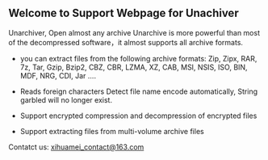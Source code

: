 ## Welcome to Support Webpage for Unachiver

Unarchiver, Open almost any archive
Unarchive is more powerful than most of the decompressed software，it almost supports all archive formats.

- you can extract files from the following archive formats:
Zip, Zipx, RAR, 7z, Tar, Gzip, Bzip2, CBZ, CBR, LZMA, XZ, CAB, MSI, NSIS, ISO, BIN, MDF, NRG, CDI, Jar ….

- Reads foreign characters
Detect file name encode automatically, String garbled will no longer exist.

- Support encrypted compression and decompression of encrypted files

- Support extracting files from multi-volume archive files


Contatct us: xihuamei_contact@163.com



